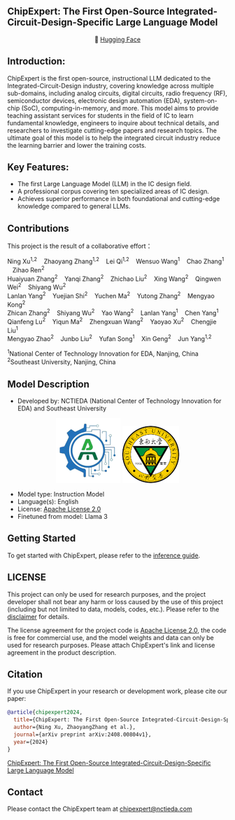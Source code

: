<h2 align="left"><b>ChipExpert: The First Open-Source Integrated-Circuit-Design-Specific Large Language Model</b></h2>
<p align="center">
🤗 <a href="https://huggingface.co/China-NCTIEDA" target="_blank">Hugging Face</a>
</p>

## Introduction:
ChipExpert is the first open-source, instructional LLM dedicated to the Integrated-Circuit-Design industry, covering knowledge across multiple sub-domains, including analog circuits, digital circuits, radio frequency (RF), semiconductor devices, electronic design automation (EDA), system-on-chip (SoC), computing-in-memory, and more. This model aims to provide teaching assistant services for students in the field of IC to learn fundamental knowledge, engineers to inquire about technical details, and researchers to investigate cutting-edge papers and research topics. The ultimate goal of this model is to help the integrated circuit industry reduce the learning barrier and lower the training costs.



## Key Features:
- The first Large Language Model (LLM) in the IC design field. 
- A professional corpus covering ten specialized areas of IC design. 
- Achieves superior performance in both foundational and cutting-edge knowledge compared to general LLMs. 

## Contributions
This project is the result of a collaborative effort：

Ning Xu<sup>1,2</sup> &nbsp;&nbsp; Zhaoyang Zhang<sup>1,2</sup> &nbsp;&nbsp; Lei Qi<sup>1,2</sup> &nbsp;&nbsp; Wensuo Wang<sup>1</sup> &nbsp;&nbsp; Chao Zhang<sup>1</sup> &nbsp;&nbsp; Zihao Ren<sup>2</sup> <br>
Huaiyuan Zhang<sup>2</sup> &nbsp;&nbsp; Yanqi Zhang<sup>2</sup> &nbsp;&nbsp; Zhichao Liu<sup>2</sup> &nbsp;&nbsp; Xing Wang<sup>2</sup> &nbsp;&nbsp; Qingwen Wei<sup>2</sup> &nbsp;&nbsp; Shiyang Wu<sup>2</sup> <br>
Lanlan Yang<sup>2</sup> &nbsp;&nbsp; Yuejian Shi<sup>2</sup> &nbsp;&nbsp; Yuchen Ma<sup>2</sup> &nbsp;&nbsp; Yutong Zhang<sup>2</sup> &nbsp;&nbsp; Mengyao Kong<sup>2</sup> <br>
Zhican Zhang<sup>2</sup> &nbsp;&nbsp; Shiyang Wu<sup>2</sup> &nbsp;&nbsp; Yao Wang<sup>2</sup> &nbsp;&nbsp; Lanlan Yang<sup>1</sup> &nbsp;&nbsp; Chen Yang<sup>1</sup> <br>
Qianfeng Lu<sup>2</sup> &nbsp;&nbsp; Yiqun Ma<sup>2</sup> &nbsp;&nbsp; Zhengxuan Wang<sup>2</sup> &nbsp;&nbsp; Yaoyao Xu<sup>2</sup> &nbsp;&nbsp; Chengjie Liu<sup>1</sup> <br>
Mengyao Zhao<sup>2</sup> &nbsp;&nbsp; Junbo Liu<sup>2</sup> &nbsp;&nbsp; Yufan Song<sup>1</sup> &nbsp;&nbsp; Xin Geng<sup>2</sup> &nbsp;&nbsp; Jun Yang<sup>1,2</sup> 
</p>

<sup>1</sup>National Center of Technology Innovation for EDA, Nanjing, China <br>
<sup>2</sup>Southeast University, Nanjing, China
</p>

## Model Description
<!-- Provide a longer summary of what this model is. -->

- Developed by: NCTIEDA (National Center of Technology Innovation for EDA) and Southeast University
<div align="center">
  <img src="images/logo.png" alt="" width="148" height="148">
  <img src="images/university-logo.png" alt="" width="130" height="130">
</div>

- Model type: Instruction Model
- Language(s): English
- License: [Apache License 2.0](LICENSE)
- Finetuned from model: Llama 3

## Getting Started
To get started with ChipExpert, please refer to the [inference guide](inference/Inference.md).

## LICENSE

This project can only be used for research purposes, and the project developer shall not bear any harm or loss caused by the use of this project (including but not limited to data, models, codes, etc.). Please refer to the [disclaimer](DISCLAIMER) for details.

The license agreement for the project code is [Apache License 2.0](LICENSE), the code is free for commercial use, and the model weights and data can only be used for research purposes. Please attach ChipExpert's link and license agreement in the product description.

## Citation
If you use ChipExpert in your research or development work, please cite our paper:
```bibtex
@article{chipexpert2024,
  title={ChipExpert: The First Open-Source Integrated-Circuit-Design-Specific Large Language Model},
  author={Ning Xu, ZhaoyangZhang et al.},
  journal={arXiv preprint arXiv:2408.00804v1},
  year={2024}
}
```
[ChipExpert: The First Open-Source Integrated-Circuit-Design-Specific Large Language Model](https://docs.google.com/viewer?url=https://github.com/NCTIE/ChipExpert/raw/main/ELCVIA_Template.pdf)

## Contact
Please contact the ChipExpert team at chipexpert@nctieda.com
